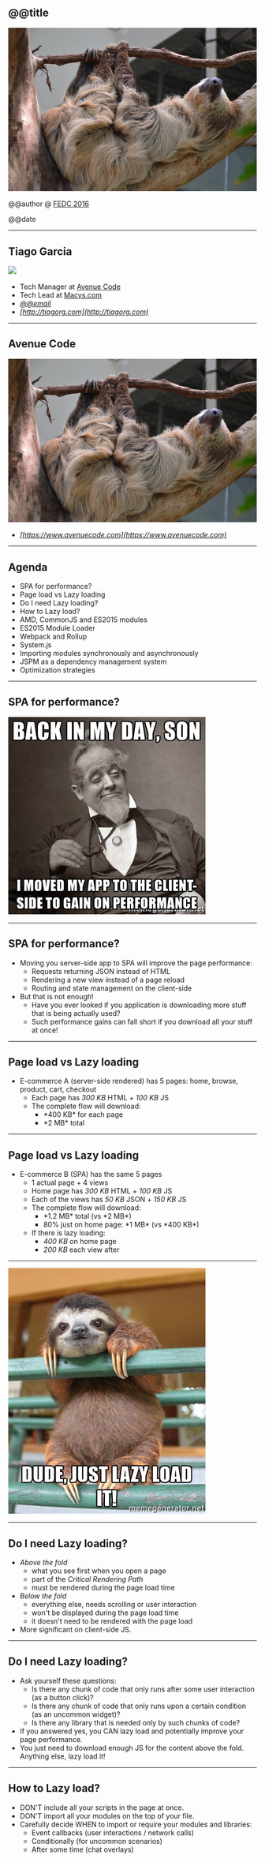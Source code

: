<!--

WARNING!! DON'T EDIT THE FILE README.md on the root of the project, that one is a GENERATED FILE!

You should just edit the source file at src/README.md - the one which stars with ## @@title

-->

## @@title

<img src="img/cover.jpg" class="logo" />

@@author @ [FEDC 2016](http://frontenddesignconference.com/)

@@date

---

## Tiago Garcia

<img src="http://www.gravatar.com/avatar/5cac784a074b86d771fe768274f6860c?s=250" class="avatar">

- Tech Manager at [Avenue Code](http://www.avenuecode.com)
- Tech Lead at [Macys.com](http://www.macys.com)
- *[@@email](mailto:@@email)*
- *[http://tiagorg.com](http://tiagorg.com)*

----

## Avenue Code

<img src="img/cover.jpg" class="logo" />

- *[https://www.avenuecode.com](https://www.avenuecode.com)*

---

## Agenda

- SPA for performance?
- Page load vs Lazy loading
- Do I need Lazy loading?
- How to Lazy load?
- AMD, CommonJS and ES2015 modules
- ES2015 Module Loader
- Webpack and Rollup
- System.js
- Importing modules synchronously and asynchronously
- JSPM as a dependency management system
- Optimization strategies

---

## SPA for performance?

<img src="img/back-in-my-day.jpg" />

----

## SPA for performance?

- Moving you server-side app to SPA will improve the page performance:
  - Requests returning JSON instead of HTML
  - Rendering a new view instead of a page reload
  - Routing and state management on the client-side
- But that is not enough!
  - Have you ever looked if you application is downloading more stuff that is being actually used?
  - Such performance gains can fall short if you download all your stuff at once!

---

## Page load vs Lazy loading

- E-commerce A (server-side rendered) has 5 pages: home, browse, product, cart, checkout
  - Each page has *300 KB* HTML + *100 KB* JS
  - The complete flow will download:
    <ul>
      <li>*400 KB* for each page <i class="fa fa-exclamation-triangle icon-warning" aria-hidden="true"></i> </li>
      <li>*2 MB* total <i class="fa fa-exclamation-triangle icon-warning" aria-hidden="true"></i></li>
    </ul>

----

## Page load vs Lazy loading

- E-commerce B (SPA) has the same 5 pages
  - 1 actual page + 4 views
  - Home page has *300 KB* HTML + *100 KB* JS
  - Each of the views has *50 KB* JSON + *150 KB* JS
  - The complete flow will download:
    <ul>
      <li>*1.2 MB* total (vs *2 MB*) <i class="fa fa-check-circle icon-success" aria-hidden="true"></i></li>
      <li>80% just on home page: *1 MB* (vs *400 KB*) <i class="fa fa-times-circle icon-danger" aria-hidden="true"></i></li>
    </ul>
  - If there is lazy loading:
    - *400 KB* on home page
    - *200 KB* each view after

----

<img src="img/lazy-load-it.jpg" />

---

## Do I need Lazy loading?

- *Above the fold*
  - what you see first when you open a page
  - part of the *Critical Rendering Path*
  - must be rendered during the page load time
- *Below the fold*
  - everything else, needs scrolling or user interaction
  - won't be displayed during the page load time
  - it doesn't need to be rendered with the page load
- More significant on client-side JS.

----

## Do I need Lazy loading?

- Ask yourself these questions:
  - Is there any chunk of code that only runs after some user interaction (as a button click)?
  - Is there any chunk of code that only runs upon a certain condition (as an uncommon widget)?
  - Is there any library that is needed only by such chunks of code?
- If you answered yes, you CAN lazy load and potentially improve your page performance.
- You just need to download enough JS for the content above the fold. Anything else, lazy load it!

---

## How to Lazy load?

- DON'T include all your scripts in the page at once.
- DON'T import all your modules on the top of your file.
- Carefully decide WHEN to import or require your modules and libraries:
  - Event callbacks (user interactions / network calls)
  - Conditionally (for uncommon scenarios)
  - After some time (chat overlays)
